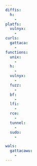 ```yaml
---
diffis:
  h:
    -
platfs:
  vulnyx:
    -
curls:
  gattaca:
    -
functions:
  unix:
    -
  h:
    -
  vulnyx:
    -
  fuzz:
    -
  bf:
    -
  lfi:
    -
  rce:
    -
  tunnel:
    -
  sudo:
    -

wals:
  gattacawu:
    -
---
```


